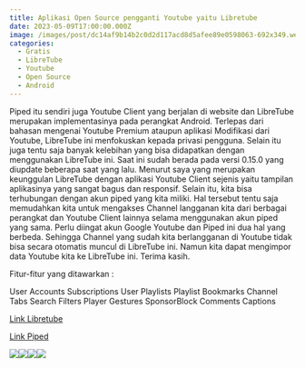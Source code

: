 ```yaml
---
title: Aplikasi Open Source pengganti Youtube yaitu Libretube
date: 2023-05-09T17:00:00.000Z
image: /images/post/dc14af9b14b2c0d2d117acd8d5afee89e0598063-692x349.webp
categories:
  - Gratis
  - LibreTube
  - Youtube
  - Open Source
  - Android
---
```


Piped itu sendiri juga Youtube Client yang berjalan di website dan LibreTube merupakan implementasinya pada perangkat Android.
Terlepas dari bahasan mengenai Youtube Premium ataupun aplikasi Modifikasi dari Youtube, LibreTube ini menfokuskan kepada privasi pengguna. Selain itu juga tentu saja banyak kelebihan yang bisa didapatkan dengan menggunakan LibreTube ini. Saat ini sudah berada pada versi 0.15.0 yang diupdate beberapa saat yang lalu.
Menurut saya yang merupakan keunggulan LibreTube dengan aplikasi Youtube Client sejenis yaitu tampilan aplikasinya yang sangat bagus dan responsif. Selain itu, kita bisa terhubungan dengan akun piped yang kita miliki. Hal tersebut tentu saja memudahkan kita untuk mengakses Channel langganan kita dari berbagai perangkat dan Youtube Client lainnya selama menggunakan akun piped yang sama.
Perlu diingat akun Google Youtube dan Piped ini dua hal yang berbeda. Sehingga Channel yang sudah kita berlangganan di Youtube tidak bisa secara otomatis muncul di LibreTube ini. Namun kita dapat mengimpor data Youtube kita ke LibreTube ini. Terima kasih.

Fitur-fitur yang ditawarkan :

User Accounts
Subscriptions
User Playlists
Playlist Bookmarks
Channel Tabs
Search Filters
Player Gestures
SponsorBlock
Comments
Captions

[Link Libretube](https://libre-tube.github.io/)

[Link Piped](https://github.com/TeamPiped/Piped)

![](/images/post/29c451d659b8725c0f74bb8de74670b20e1ba7c0-945x2048.webp)![](/images/post/6fc0dc0732206a8d6993b28506f26771d99cb291-640x1386.webp)![](/images/post/7fef30dba2fbb00993a4d180e93fa3c7d2eff2e3-945x2048.webp)![](/images/post/a718cc49fbe08f83c624217b7ab136f9d9336c3d-945x2048.webp)
